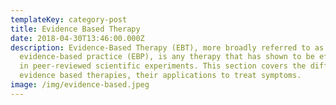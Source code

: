 ```yaml
---
templateKey: category-post
title: Evidence Based Therapy
date: 2018-04-30T13:46:00.000Z
description: Evidence-Based Therapy (EBT), more broadly referred to as
  evidence-based practice (EBP), is any therapy that has shown to be effective
  in peer-reviewed scientific experiments. This section covers the different
  evidence based therapies, their applications to treat symptoms.
image: /img/evidence-based.jpeg
---
```

